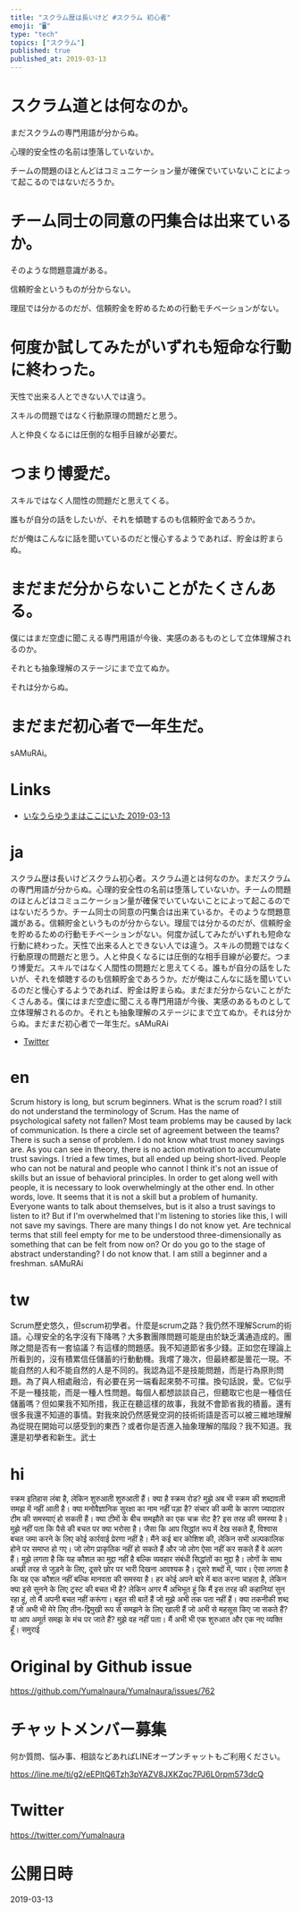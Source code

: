 ```yaml
---
title: "スクラム歴は長いけど #スクラム 初心者"
emoji: "🖥"
type: "tech"
topics: ["スクラム"]
published: true
published_at: 2019-03-13
---
```


# スクラム道とは何なのか。

まだスクラムの専門用語が分からぬ。

心理的安全性の名前は堕落していないか。

チームの問題のほとんどはコミュニケーション量が確保でいていないことによって起こるのではないだろうか。

# チーム同士の同意の円集合は出来ているか。

そのような問題意識がある。

信頼貯金というものが分からない。

理屈では分かるのだが、信頼貯金を貯めるための行動モチベーションがない。

# 何度か試してみたがいずれも短命な行動に終わった。

天性で出来る人とできない人では違う。

スキルの問題ではなく行動原理の問題だと思う。

人と仲良くなるには圧倒的な相手目線が必要だ。

# つまり博愛だ。

スキルではなく人間性の問題だと思えてくる。

誰もが自分の話をしたいが、それを傾聴するのも信頼貯金であろうか。

だが俺はこんなに話を聞いているのだと慢心するようであれば、貯金は貯まらぬ。

# まだまだ分からないことがたくさんある。

僕にはまだ空虚に聞こえる専門用語が今後、実感のあるものとして立体理解されるのか。

それとも抽象理解のステージにまで立てぬか。

それは分からぬ。

# まだまだ初心者で一年生だ。

 sAMuRAi。

# Links

- [いなうらゆうまはここにいた 2019-03-13](https://github.com/YumaInaura/YumaInaura/issues/756#s1552451405)

# ja

スクラム歴は長いけどスクラム初心者。スクラム道とは何なのか。まだスクラムの専門用語が分からぬ。心理的安全性の名前は堕落していないか。チームの問題のほとんどはコミュニケーション量が確保でいていないことによって起こるのではないだろうか。チーム同士の同意の円集合は出来ているか。そのような問題意識がある。信頼貯金というものが分からない。理屈では分かるのだが、信頼貯金を貯めるための行動モチベーションがない。何度か試してみたがいずれも短命な行動に終わった。天性で出来る人とできない人では違う。スキルの問題ではなく行動原理の問題だと思う。人と仲良くなるには圧倒的な相手目線が必要だ。つまり博愛だ。スキルではなく人間性の問題だと思えてくる。誰もが自分の話をしたいが、それを傾聴するのも信頼貯金であろうか。だが俺はこんなに話を聞いているのだと慢心するようであれば、貯金は貯まらぬ。まだまだ分からないことがたくさんある。僕にはまだ空虚に聞こえる専門用語が今後、実感のあるものとして立体理解されるのか。それとも抽象理解のステージにまで立てぬか。それは分からぬ。まだまだ初心者で一年生だ。sAMuRAi


- [Twitter](https://twitter.com/YumaInaura/status/1105687466667896832)

# en

Scrum history is long, but scrum beginners. What is the scrum road? I still do not understand the terminology of Scrum. Has the name of psychological safety not fallen? Most team problems may be caused by lack of communication. Is there a circle set of agreement between the teams? There is such a sense of problem. I do not know what trust money savings are. As you can see in theory, there is no action motivation to accumulate trust savings. I tried a few times, but all ended up being short-lived. People who can not be natural and people who cannot I think it's not an issue of skills but an issue of behavioral principles. In order to get along well with people, it is necessary to look overwhelmingly at the other end. In other words, love. It seems that it is not a skill but a problem of humanity. Everyone wants to talk about themselves, but is it also a trust savings to listen to it? But if I'm overwhelmed that I'm listening to stories like this, I will not save my savings. There are many things I do not know yet. Are technical terms that still feel empty for me to be understood three-dimensionally as something that can be felt from now on? Or do you go to the stage of abstract understanding? I do not know that. I am still a beginner and a freshman. sAMuRAi

# tw

Scrum歷史悠久，但scrum初學者。什麼是scrum之路？我仍然不理解Scrum的術語。心理安全的名字沒有下降嗎？大多數團隊問題可能是由於缺乏溝通造成的。團隊之間是否有一套協議？有這樣的問題感。我不知道節省多少錢。正如您在理論上所看到的，沒有積累信任儲蓄的行動動機。我嚐了幾次，但最終都是曇花一現。不能自然的人和不能自然的人是不同的。我認為這不是技能問題，而是行為原則問題。為了與人相處融洽，有必要在另一端看起來勢不可擋。換句話說，愛。它似乎不是一種技能，而是一種人性問題。每個人都想談談自己，但聽取它也是一種信任儲蓄嗎？但如果我不知所措，我正在聽這樣的故事，我就不會節省我的積蓄。還有很多我還不知道的事情。對我來說仍然感覺空洞的技術術語是否可以被三維地理解為從現在開始可以感受到的東西？或者你是否進入抽象理解的階段？我不知道。我還是初學者和新生。武士

# hi

स्क्रम इतिहास लंबा है, लेकिन शुरुआती शुरुआती हैं। क्या है स्क्रम रोड? मुझे अब भी स्क्रम की शब्दावली समझ में नहीं आती है। क्या मनोवैज्ञानिक सुरक्षा का नाम नहीं पड़ा है? संचार की कमी के कारण ज्यादातर टीम की समस्याएं हो सकती हैं। क्या टीमों के बीच समझौते का एक चक्र सेट है? इस तरह की समस्या है। मुझे नहीं पता कि पैसे की बचत पर क्या भरोसा है। जैसा कि आप सिद्धांत रूप में देख सकते हैं, विश्वास बचत जमा करने के लिए कोई कार्रवाई प्रेरणा नहीं है। मैंने कई बार कोशिश की, लेकिन सभी अल्पकालिक होने पर समाप्त हो गए। जो लोग प्राकृतिक नहीं हो सकते हैं और जो लोग ऐसा नहीं कर सकते हैं वे अलग हैं। मुझे लगता है कि यह कौशल का मुद्दा नहीं है बल्कि व्यवहार संबंधी सिद्धांतों का मुद्दा है। लोगों के साथ अच्छी तरह से जुड़ने के लिए, दूसरे छोर पर भारी दिखना आवश्यक है। दूसरे शब्दों में, प्यार। ऐसा लगता है कि यह एक कौशल नहीं बल्कि मानवता की समस्या है। हर कोई अपने बारे में बात करना चाहता है, लेकिन क्या इसे सुनने के लिए ट्रस्ट की बचत भी है? लेकिन अगर मैं अभिभूत हूं कि मैं इस तरह की कहानियां सुन रहा हूं, तो मैं अपनी बचत नहीं करूंगा। बहुत सी बातें हैं जो मुझे अभी तक पता नहीं हैं। क्या तकनीकी शब्द हैं जो अभी भी मेरे लिए तीन-द्विमुखी रूप से समझने के लिए खाली हैं जो अभी से महसूस किए जा सकते हैं? या आप अमूर्त समझ के मंच पर जाते हैं? मुझे वह नहीं पता। मैं अभी भी एक शुरुआत और एक नए व्यक्ति हूँ। समुराई

# Original by Github issue

https://github.com/YumaInaura/YumaInaura/issues/762








<!-- Update From Qiita API -->

# チャットメンバー募集


何か質問、悩み事、相談などあればLINEオープンチャットもご利用ください。

https://line.me/ti/g2/eEPltQ6Tzh3pYAZV8JXKZqc7PJ6L0rpm573dcQ





# Twitter


https://twitter.com/YumaInaura


<!-- Update From Qiita API -->



# 公開日時

2019-03-13
